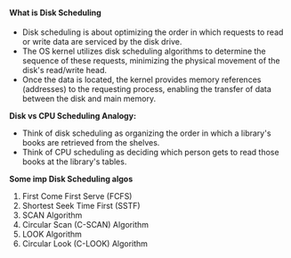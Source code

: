 #### What is Disk Scheduling

* Disk scheduling is about optimizing the order in which requests to read or write data are serviced by the disk drive.<br> 
* The OS kernel utilizes disk scheduling algorithms to determine the sequence of these requests, minimizing the physical movement of the disk's read/write head.<br>
* Once the data is located, the kernel provides memory references (addresses) to the requesting process, enabling the transfer of data between the disk and main memory.

**Disk vs CPU Scheduling Analogy:**
* Think of disk scheduling as organizing the order in which a library's books are retrieved from the shelves.
* Think of CPU scheduling as deciding which person gets to read those books at the library's tables.

**Some imp Disk Scheduling algos**
1. First Come First Serve (FCFS)
2. Shortest Seek Time First (SSTF)
3. SCAN Algorithm
4. Circular Scan (C-SCAN) Algorithm
5. LOOK Algorithm
6. Circular Look (C-LOOK) Algorithm